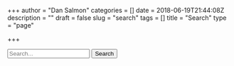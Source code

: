 +++
author = "Dan Salmon"
categories = []
date = 2018-06-19T21:44:08Z
description = ""
draft = false
slug = "search"
tags = []
title = "Search"
type = "page"

+++

<input id="search" name="search" type="text" placeholder="Search..." required>
<button id="search-submit" name="search-submit" value="Search" onclick="doSearch()">Search</button>

<div id="search-results"></div>

<script type="text/javascript" src="../js/search.js"></script>